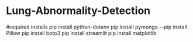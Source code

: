 # Lung-Abnormality-Detection


#required installs
pip install python-dotenv
pip install pymongo
--pip install Pillow
pip install boto3
pip install streamlit
pip install matplotlib